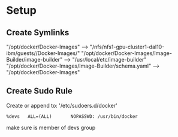 # Setup

## Create Symlinks
"/opt/docker/Docker-Images" --> "/nfs/nfs1-gpu-cluster1-dal10-ibm/guests/<user>/Docker-Images/"
"/opt/docker/Docker-Images/Image-Builder/image-builder" --> "/usr/local/etc/image-builder"
"/opt/docker/Docker-Images/Image-Builder/schema.yaml" --> "/opt/docker/Docker-Images"

## Create Sudo Rule

Create or append to: '/etc/sudoers.d/docker'
    
    %devs   ALL=(ALL)       NOPASSWD: /usr/bin/docker

make sure <user> is member of devs group